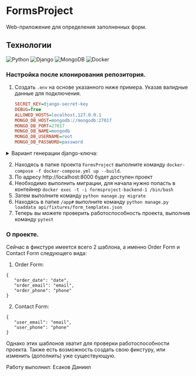# FormsProject
Web-приложение для определения заполненных форм.

## Технологии

![Python](https://img.shields.io/badge/python-3670A0?style=for-the-badge&logo=python&logoColor=ffdd54)
![Django](https://img.shields.io/badge/django-%23092E20.svg?style=for-the-badge&logo=django&logoColor=white)
![MongoDB](https://img.shields.io/badge/MongoDB-%234ea94b.svg?logo=mongodb&logoColor=white)
![Docker](https://img.shields.io/badge/docker-%230db7ed.svg?style=for-the-badge&logo=docker&logoColor=white)

### Настройка после клонирования репозитория.

1. Создать `.env` на основе указанного ниже примера. Указав валидные данные для подключения.

      ```ini
      SECRET_KEY=django-secret-key
      DEBUG=True
      ALLOWED_HOSTS=localhost,127.0.0.1
      MONGO_DB_HOST=mongodb://mongodb:27017
      MONGO_DB_PORT=27017
      MONGO_DB_NAME=mongodb
      MONGO_DB_USERNAME=root
      MONGO_DB_PASSWORD=password
      ```
<details>
<summary>
Вариант генерации django-ключа:
</summary>

1. Запускаем python-консоль `python` 
2. Вводим следующие команды:
```
    from django.core.management.utils import get_random_secret_key
    print(get_random_secret_key())
```
3. Копируем ключ из консоли в .env - файл. 
```ini
      SECRET_KEY=django-secret-<КЛЮЧ ИЗ КОНСОЛИ>
```
</details>


2. Находясь в папке проекта `FormsProject` выполните команду `docker-compose -f docker-compose.yml up --build`.
3. По адресу http://localhost:8000 будет доступен проект
4. Необходимо выполнить миграции, для начала нужно попасть в контейнер `docker exec -t -i formsproject-backend-1 /bin/bash`
5. Затем выполните команду `python manage.py migrate`
6. Находясь в папке `/app#` выполните команду `python manage.py loaddata api/fixtures/form_templates.json`
7. Теперь вы можете проверить работоспособность проекта, выполнив команду `pytest`

### О проекте.

Сейчас в фикстуре имеется всего 2 шаблона, а именно Order Form и Contact Form следующего вида:

1. Order Form:
```
{
   "order_date": "date",
   "order_email": "email",
   "order_phone": "phone"
}
```

2. Contact Form:
```
{
   "user_email": "email",
   "user_phone": "phone"
}
```

Однако этих шаблонов хватит для проверки работоспособности проекта. Также есть возможность создать свою фикстуру, или изменить (дополнить) уже существующую.

Работу выполнил:
Есаков Даниил
